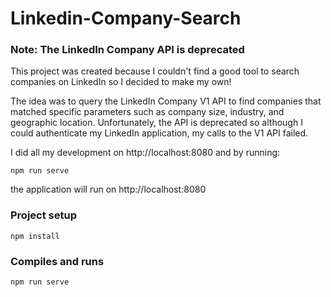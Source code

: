 # Linkedin-Company-Search

### Note: The LinkedIn Company API is deprecated 

This project was created because I couldn't find a good tool to search companies on LinkedIn so I decided to make my own! 

The idea was to query the LinkedIn Company V1 API to find companies that matched specific parameters such as company size, industry, and geographic location. Unfortunately, the API is deprecated so although I could authenticate my LinkedIn application, my calls to the V1 API failed. 

I did all my development on http://localhost:8080 and by running:
```
npm run serve
```
the application will run on http://localhost:8080
  
### Project setup
```
npm install
```

### Compiles and runs
```
npm run serve
```
